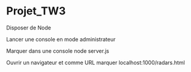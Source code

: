 # Projet_TW3

Disposer de Node

Lancer une console en mode administrateur

Marquer dans une console node server.js

Ouvrir un navigateur et comme URL marquer localhost:1000/radars.html
